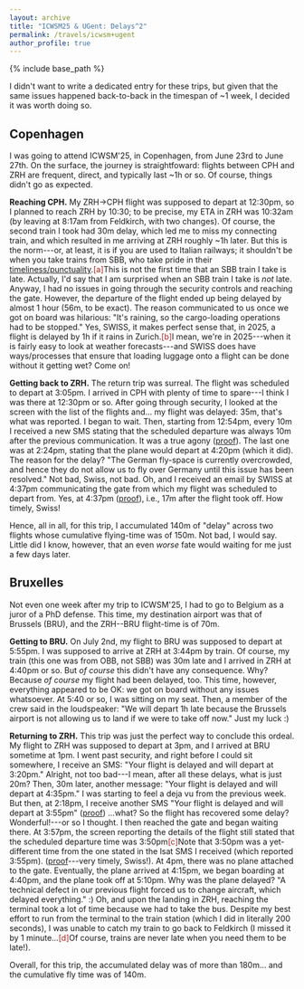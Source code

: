 ```yaml
---
layout: archive
title: "ICWSM25 & UGent: Delays^2"
permalink: /travels/icwsm+ugent
author_profile: true
---
```


{% include base_path %}

I didn't want to write a dedicated entry for these trips, but given that the same issues happened back-to-back in the timespan of ~1 week, I decided it was worth doing so.

## Copenhagen

I was going to attend ICWSM'25, in Copenhagen, from June 23rd to June 27th. On the surface, the journey is straightfoward: flights between CPH and ZRH are frequent, direct, and typically last ~1h or so. Of course, things didn't go as expected.

**Reaching CPH.**
My ZRH->CPH flight was supposed to depart at 12:30pm, so I planned to reach ZRH by 10:30; to be precise, my ETA in ZRH was 10:32am (by leaving at 8:17am from Feldkirch, with two changes). Of course, the second train I took had 30m delay, which led me to miss my connecting train, and which resulted in me arriving at ZRH roughly ~1h later. But this is the norm---or, at least, it is if you are used to Italian railways; it shouldn't be when you take trains from SBB, who take pride in their [timeliness/punctuality](https://reporting.sbb.ch/punctuality).<span class="footnote"><a style="color:firebrick">[a]</a><span class="footnote_content">This is not the first time that an SBB train I take is late. Actually, I'd say that I am surprised when an SBB train I take is _not_ late.</span></span> Anyway, I had no issues in going through the security controls and reaching the gate. However, the departure of the flight ended up being delayed by almost 1 hour (56m, to be exact). The reason communicated to us once we got on board was hilarious: "It's raining, so the cargo-loading operations had to be stopped." Yes, SWISS, it makes perfect sense that, in 2025, a flight is delayed by 1h if it rains in Zurich.<span class="footnote"><a style="color:firebrick">[b]</a><span class="footnote_content">I mean, we're in 2025---when it is fairly easy to look at weather forecasts---and SWISS does have ways/processes that ensure that loading luggage onto a flight can be done without it getting wet? Come on!</span></span> 

**Getting back to ZRH.**
The return trip was surreal. The flight was scheduled to depart at 3:05pm. I arrived in CPH with plenty of time to spare---I think I was there at 12:30pm or so. After going through security, I looked at the screen with the list of the flights and... my flight was delayed: 35m, that's what was reported. I began to wait. Then, starting from 12:54pm, every 10m I received a new SMS stating that the scheduled departure was always 10m after the previous communication. It was a true agony ([proof]( {{base_path}}/files/travels/icwsm+ugent25/agony.jpg)). The last one was at 2:24pm, stating that the plane would depart at 4:20pm (which it did). The reason for the delay? "The German fly-space is currently overcrowded, and hence they do not allow us to fly over Germany until this issue has been resolved." Not bad, Swiss, not bad. Oh, and I received an email by SWISS at 4:37pm communicating the gate from which my flight was scheduled to depart from. Yes, at 4:37pm ([proof]( {{base_path}}/files/travels/icwsm+ugent25/gate.jpg)), i.e., 17m after the flight took off. How timely, Swiss!

Hence, all in all, for this trip, I accumulated 140m of "delay" across two flights whose cumulative flying-time was of 150m. Not bad, I would say. Little did I know, however, that an even _worse_ fate would waiting for me just a few days later.


## Bruxelles

Not even one week after my trip to ICWSM'25, I had to go to Belgium as a juror of a PhD defense. This time, my destination airport was that of Brussels (BRU), and the ZRH--BRU flight-time is of 70m. 

**Getting to BRU.**
On July 2nd, my flight to BRU was supposed to depart at 5:55pm. I was supposed to arrive at ZRH at 3:44pm by train. Of course, my train (this one was from OBB, not SBB) was 30m late and I arrived in ZRH at 4:40pm or so. But _of course_ this didn't have any consequence. Why? Because _of course_ my flight had been delayed, too. This time, however, everything appeared to be OK: we got on board without any issues whatsoever. At 5:40 or so, I was sitting on my seat. Then, a member of the crew said in the loudspeaker: "We will depart 1h late because the Brussels airport is not allowing us to land if we were to take off now." Just my luck :)

**Returning to ZRH.**
This trip was just the perfect way to conclude this ordeal. My flight to ZRH was supposed to depart at 3pm, and I arrived at BRU sometime at 1pm. I went past security, and right before I could sit somewhere, I receive an SMS: "Your flight is delayed and will depart at 3:20pm." Alright, not too bad---I mean, after all these delays, what is just 20m? Then, 30m later, another message: "Your flight is delayed and will depart at 4:35pm." I was starting to feel a deja vu from the previous week. But then, at 2:18pm, I receive another SMS "Your flight is delayed and will depart at 3:55pm" ([proof]({{base_path}}/files/travels/icwsm+ugent25/back_in_time.jpg)) ...what? So the flight has recovered some delay? Wonderful!---or so I thought. I then reached the gate and began waiting there. At 3:57pm, the screen reporting the details of the flight still stated that the scheduled departure time was 3:50pm<span class="footnote"><a style="color:firebrick">[c]</a><span class="footnote_content">Note that 3:50pm was a yet-different time from the one stated in the lsat SMS I received (which reported 3:55pm).</span></span>  ([proof]([proof]({{base_path}}/files/travels/icwsm+ugent25/gate.jpg))---very timely, Swiss!). At 4pm, there was no plane attached to the gate. Eventually, the plane arrived at 4:15pm, we began boarding at 4:40pm, and the plane took off at 5:10pm. Why was the plane delayed? "A technical defect in our previous flight forced us to change aircraft, which delayed everything." :) Oh, and upon the landing in ZRH, reaching the terminal took a lot of time because we had to take the bus. Despite my best effort to run from the terminal to the train station (which I did in literally 200 seconds), I was unable to catch my train to go back to Feldkirch (I missed it by 1 minute...<span class="footnote"><a style="color:firebrick">[d]</a><span class="footnote_content">Of course, trains are never late when you need them to be late!</span></span>). 

Overall, for this trip, the accumulated delay was of more than 180m... and the cumulative fly time was of 140m. 